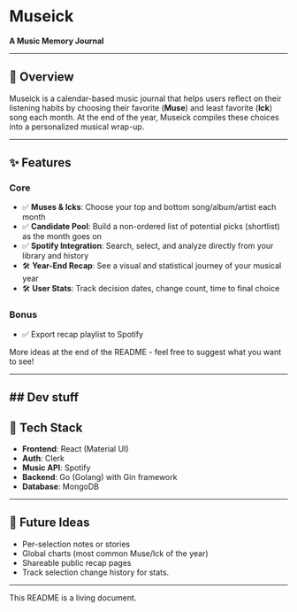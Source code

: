 # Museick

**A Music Memory Journal**

---

## 🧠 Overview
Museick is a calendar-based music journal that helps users reflect on their listening habits by choosing their favorite (**Muse**) and least favorite (**Ick**) song each month. At the end of the year, Museick compiles these choices into a personalized musical wrap-up.

---

## ✨ Features

### Core

- ✅ **Muses & Icks**: Choose your top and bottom song/album/artist each month
- ✅ **Candidate Pool**: Build a non-ordered list of potential picks (shortlist) as the month goes on
- ✅ **Spotify Integration**: Search, select, and analyze directly from your library and history
- 🛠️ **Year-End Recap**: See a visual and statistical journey of your musical year
- 🛠️ **User Stats**: Track decision dates, change count, time to final choice

### Bonus

- ✅ Export recap playlist to Spotify

More ideas at the end of the README - feel free to suggest what you want to see!

---

## Dev stuff
---

## 🧱 Tech Stack

- **Frontend**: React (Material UI)
- **Auth**: Clerk
- **Music API**: Spotify
- **Backend**: Go (Golang) with Gin framework
- **Database**: MongoDB

---

## 🚧 Future Ideas
- Per-selection notes or stories
- Global charts (most common Muse/Ick of the year)
- Shareable public recap pages
- Track selection change history for stats.

---

This README is a living document.

